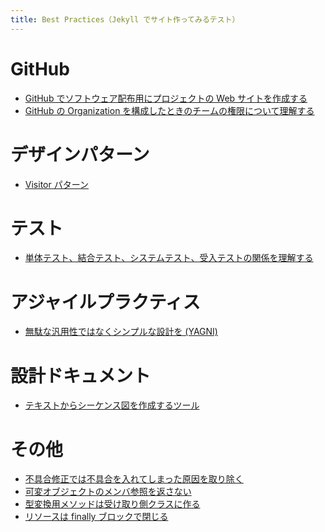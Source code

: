 ```yaml
---
title: Best Practices（Jekyll でサイト作ってみるテスト）
---
```


GitHub
====
* [GitHub でソフトウェア配布用にプロジェクトの Web サイトを作成する](github-project-portal.html)
* [GitHub の Organization を構成したときのチームの権限について理解する](github-team-permission.html)

デザインパターン
====
* [Visitor パターン](dp-visitor-pattern.html)

テスト
====
* [単体テスト、結合テスト、システムテスト、受入テストの関係を理解する](test-relation.html)

アジャイルプラクティス
====
* [無駄な汎用性ではなくシンプルな設計を (YAGNI)](simple-design.html)

設計ドキュメント
====
* [テキストからシーケンス図を作成するツール](tool-sdedit.html)

その他
====
* [不具合修正では不具合を入れてしまった原因を取り除く](remove-error-prone-code.html)
* [可変オブジェクトのメンバ参照を返さない](avoid-returning-mutable-reference.html)
* [型変換用メソッドは受け取り側クラスに作る](api-convert-type.html)
* [リソースは finally ブロックで閉じる](finally-close.html)
